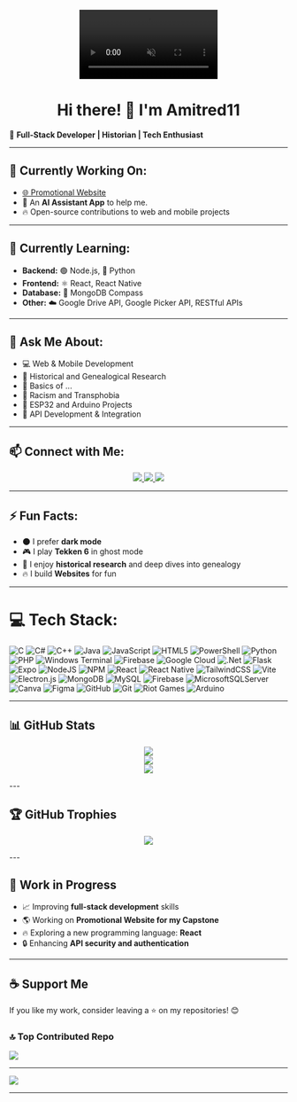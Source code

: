 <p align="center">
<video autoplay loop muted playsinline width="250">
  <source src="https://amitred11.github.io/ezgif-86daf7a9d71394.mp4" type="video/mp4">
  Your browser does not support the video tag.
</video>

</p>

<h1 align="center">Hi there! 👋 I'm Amitred11</h1>

🚀 **Full-Stack Developer | Historian | Tech Enthusiast**  

---  

## 🔭 Currently Working On:  
- [🌐 Promotional Website](https://github.com/Amitred11/PromotionalWebsite)  
- 📅 An **AI Assistant App** to help me.  
- 🔥 Open-source contributions to web and mobile projects  

---  

## 🌱 Currently Learning:  
- **Backend:** 🟢 Node.js, 🐍 Python  
- **Frontend:** ⚛️ React, React Native  
- **Database:** 🍃 MongoDB Compass  
- **Other:** ☁️ Google Drive API, Google Picker API, RESTful APIs  

---  

## 💬 Ask Me About:  
- 💻 Web & Mobile Development  
- 📜 Historical and Genealogical Research  
- 🔐 Basics of ...  
- 🚨 Racism and Transphobia  
- 🔌 ESP32 and Arduino Projects  
- 🔗 API Development & Integration  

---  

## 📫 Connect with Me:  
<p align="center">  
  <a href="https://www.linkedin.com/in/amadore-iii-leoncio-d-011841328/">  
    <img src="https://img.shields.io/badge/LinkedIn-blue?logo=linkedin&style=for-the-badge" />  
  </a>  
  <a href="https://www.facebook.com/leoncio.amadoreiii/">  
    <img src="https://img.shields.io/badge/Facebook-blue?logo=facebook&style=for-the-badge" />  
  </a>  
  <a href="https://github.com/Amitred11">  
    <img src="https://img.shields.io/badge/GitHub-181717?logo=github&style=for-the-badge" />  
  </a>  
</p>  

---  

## ⚡ Fun Facts:  
- 🌑 I prefer **dark mode**  
- 🎮 I play **Tekken 6** in ghost mode  
- 📖 I enjoy **historical research** and deep dives into genealogy  
- 🔥 I build **Websites** for fun  

---  

# 💻 Tech Stack:
![C](https://img.shields.io/badge/c-%2300599C.svg?style=for-the-badge&logo=c&logoColor=white) ![C#](https://img.shields.io/badge/c%23-%23239120.svg?style=for-the-badge&logo=csharp&logoColor=white) ![C++](https://img.shields.io/badge/c++-%2300599C.svg?style=for-the-badge&logo=c%2B%2B&logoColor=white) ![Java](https://img.shields.io/badge/java-%23ED8B00.svg?style=for-the-badge&logo=openjdk&logoColor=white) ![JavaScript](https://img.shields.io/badge/javascript-%23323330.svg?style=for-the-badge&logo=javascript&logoColor=%23F7DF1E) ![HTML5](https://img.shields.io/badge/html5-%23E34F26.svg?style=for-the-badge&logo=html5&logoColor=white) ![PowerShell](https://img.shields.io/badge/PowerShell-%235391FE.svg?style=for-the-badge&logo=powershell&logoColor=white) ![Python](https://img.shields.io/badge/python-3670A0?style=for-the-badge&logo=python&logoColor=ffdd54) ![PHP](https://img.shields.io/badge/php-%23777BB4.svg?style=for-the-badge&logo=php&logoColor=white) ![Windows Terminal](https://img.shields.io/badge/Windows%20Terminal-%234D4D4D.svg?style=for-the-badge&logo=windows-terminal&logoColor=white) ![Firebase](https://img.shields.io/badge/firebase-%23039BE5.svg?style=for-the-badge&logo=firebase) ![Google Cloud](https://img.shields.io/badge/GoogleCloud-%234285F4.svg?style=for-the-badge&logo=google-cloud&logoColor=white) ![.Net](https://img.shields.io/badge/.NET-5C2D91?style=for-the-badge&logo=.net&logoColor=white) ![Flask](https://img.shields.io/badge/flask-%23000.svg?style=for-the-badge&logo=flask&logoColor=white) ![Expo](https://img.shields.io/badge/expo-1C1E24?style=for-the-badge&logo=expo&logoColor=#D04A37) ![NodeJS](https://img.shields.io/badge/node.js-6DA55F?style=for-the-badge&logo=node.js&logoColor=white) ![NPM](https://img.shields.io/badge/NPM-%23CB3837.svg?style=for-the-badge&logo=npm&logoColor=white) ![React](https://img.shields.io/badge/react-%2320232a.svg?style=for-the-badge&logo=react&logoColor=%2361DAFB) ![React Native](https://img.shields.io/badge/react_native-%2320232a.svg?style=for-the-badge&logo=react&logoColor=%2361DAFB) ![TailwindCSS](https://img.shields.io/badge/tailwindcss-%2338B2AC.svg?style=for-the-badge&logo=tailwind-css&logoColor=white) ![Vite](https://img.shields.io/badge/vite-%23646CFF.svg?style=for-the-badge&logo=vite&logoColor=white) ![Electron.js](https://img.shields.io/badge/Electron-191970?style=for-the-badge&logo=Electron&logoColor=white) ![MongoDB](https://img.shields.io/badge/MongoDB-%234ea94b.svg?style=for-the-badge&logo=mongodb&logoColor=white) ![MySQL](https://img.shields.io/badge/mysql-4479A1.svg?style=for-the-badge&logo=mysql&logoColor=white) ![Firebase](https://img.shields.io/badge/firebase-a08021?style=for-the-badge&logo=firebase&logoColor=ffcd34) ![MicrosoftSQLServer](https://img.shields.io/badge/Microsoft%20SQL%20Server-CC2927?style=for-the-badge&logo=microsoft%20sql%20server&logoColor=white) ![Canva](https://img.shields.io/badge/Canva-%2300C4CC.svg?style=for-the-badge&logo=Canva&logoColor=white) ![Figma](https://img.shields.io/badge/figma-%23F24E1E.svg?style=for-the-badge&logo=figma&logoColor=white) ![GitHub](https://img.shields.io/badge/github-%23121011.svg?style=for-the-badge&logo=github&logoColor=white) ![Git](https://img.shields.io/badge/git-%23F05033.svg?style=for-the-badge&logo=git&logoColor=white) ![Riot Games](https://img.shields.io/badge/riotgames-D32936.svg?style=for-the-badge&logo=riotgames&logoColor=white) ![Arduino](https://img.shields.io/badge/arduino-00979D.svg?style=for-the-badge&logo=arduino&logoColor=white)


---

## 📊 GitHub Stats  
<p align="center">  
  <img src="https://github-readme-stats.vercel.app/api?username=Amitred11&show_icons=true&theme=dark&hide_border=true" />  
  <br />  
  <img src="https://github-readme-stats.vercel.app/api/top-langs/?username=Amitred11&layout=compact&theme=dark&hide_border=true" />  
  <br />  
  <img src="https://streak-stats.demolab.com?user=Amitred11&theme=dark&hide_border=true&date_format=j%20M%5B%20Y%5D" />  
</p>  
---  

## 🏆 GitHub Trophies  
<p align="center">  
  <img src="https://github-profile-trophy.vercel.app/?username=Amitred11&theme=darkhub&column=7" />  
</p>  
---  

## 🚀 Work in Progress  
- 📈 Improving **full-stack development** skills  
- 🌎 Working on **Promotional Website for my Capstone**  
- 🔥 Exploring a new programming language: **React**  
- 🔒 Enhancing **API security and authentication**  

---  

## ☕ Support Me  
If you like my work, consider leaving a ⭐ on my repositories! 😊  

### 🔝 Top Contributed Repo
![](https://github-contributor-stats.vercel.app/api?username=Amitred11&limit=5&theme=dark&combine_all_yearly_contributions=true)

---
[![](https://visitcount.itsvg.in/api?id=Amitred11&icon=2&color=1)](https://visitcount.itsvg.in)


---
